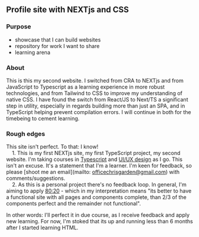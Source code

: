 ## Profile site with NEXTjs and CSS

### Purpose
- showcase that I can build websites
- repository for work I want to share
- learning arena

### About
This is this my second website. I switched from CRA to NEXTjs and from JavaScript to Typescript as a learning experience in more robust technologies, and from Tailwind to CSS to improve my understanding of native CSS. I have found the switch from React/JS to Next/TS a significant step in utility, especially in regards building more than just an SPA, and in TypeScript helping prevent compilation errors. I will continue in both for the timebeing to cement learning.

### Rough edges
This site isn't perfect. To that: I know!  
&nbsp;&nbsp;&nbsp;&nbsp;1. This is my first NEXTjs site, my first TypeScript project, my second website. I'm taking courses in [Typescript](https://www.codecademy.com/learn/learn-typescript) and [UI/UX design](https://www.codecademy.com/learn/intro-to-ui-ux) as I go. This isn't an excuse. It's a statement that I'm a learner. I'm keen for feedback, so please [shoot me an email](mailto: officechrisgarden@gmail.com) with comments/suggestions.  
&nbsp;&nbsp;&nbsp;&nbsp;2. As this is a personal project there's no feedback loop. In general, I'm aiming to apply [80:20](https://www.forbes.com/sites/kevinkruse/2016/03/07/80-20-rule/) - which in my interpretation means "its better to have a functional site with all pages and components complete, than 2/3 of the components perfect and the remainder not functional".  

In other words: I'll perfect it in due course, as I receive feedback and apply new learning. For now, I'm stoked that its up and running less than 6 months after I started learning HTML.